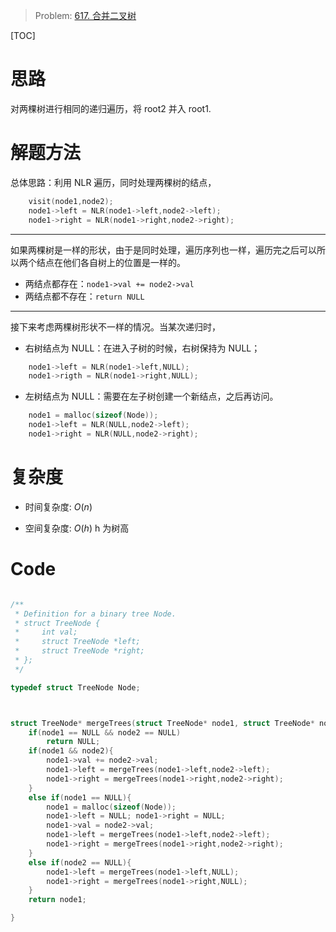 > Problem: [617. 合并二叉树](https://leetcode.cn/problems/merge-two-binary-trees/description/)

[TOC]

# 思路
对两棵树进行相同的递归遍历，将 root2 并入 root1. 

# 解题方法
总体思路：利用 NLR 遍历，同时处理两棵树的结点，
```c
    visit(node1,node2);
    node1->left = NLR(node1->left,node2->left);
    node1->right = NLR(node1->right,node2->right);
```
---
如果两棵树是一样的形状，由于是同时处理，遍历序列也一样，遍历完之后可以所以两个结点在他们各自树上的位置是一样的。
- 两结点都存在：`node1->val += node2->val`
- 两结点都不存在：`return NULL`
---

接下来考虑两棵树形状不一样的情况。当某次递归时，

- 右树结点为 NULL：在进入子树的时候，右树保持为 NULL；
```c
    node1->left = NLR(node1->left,NULL);
    node1->rigth = NLR(node1->right,NULL);
```
- 左树结点为 NULL：需要在左子树创建一个新结点，之后再访问。
```c
    node1 = malloc(sizeof(Node));
    node1->left = NLR(NULL,node2->left);
    node1->right = NLR(NULL,node2->right);
```

# 复杂度
- 时间复杂度: 
$O(n)$

- 空间复杂度: 
$O(h)$
h 为树高

# Code
```C []

/**
 * Definition for a binary tree Node.
 * struct TreeNode {
 *     int val;
 *     struct TreeNode *left;
 *     struct TreeNode *right;
 * };
 */

typedef struct TreeNode Node;



struct TreeNode* mergeTrees(struct TreeNode* node1, struct TreeNode* node2){
    if(node1 == NULL && node2 == NULL)
        return NULL;
    if(node1 && node2){
        node1->val += node2->val;
        node1->left = mergeTrees(node1->left,node2->left);
        node1->right = mergeTrees(node1->right,node2->right);
    }        
    else if(node1 == NULL){
        node1 = malloc(sizeof(Node));
        node1->left = NULL; node1->right = NULL;
        node1->val = node2->val;
        node1->left = mergeTrees(node1->left,node2->left);
        node1->right = mergeTrees(node1->right,node2->right);
    }
    else if(node2 == NULL){
        node1->left = mergeTrees(node1->left,NULL);
        node1->right = mergeTrees(node1->right,NULL);
    }
    return node1;

}
```
